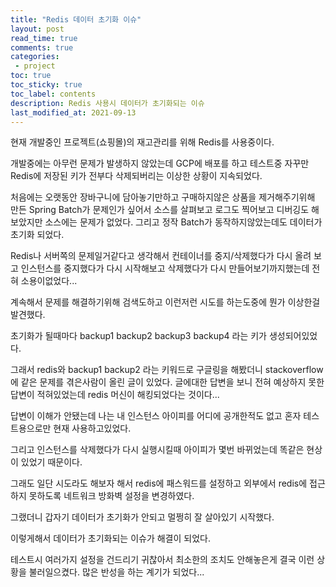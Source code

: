 ```yaml
---
title: "Redis 데이터 초기화 이슈"    
layout: post
read_time: true    
comments: true   
categories: 
 - project  
toc: true    
toc_sticky: true    
toc_label: contents    
description: Redis 사용시 데이터가 초기화되는 이슈
last_modified_at: 2021-09-13     
---
```


현재 개발중인 프로젝트(쇼핑몰)의 재고관리를 위해 Redis를 사용중이다.

개발중에는 아무런 문제가 발생하지 않았는데 GCP에 배포를 하고 테스트중 자꾸만 Redis에 저장된 키가 전부다 삭제되버리는 이상한 상황이 지속되었다.



처음에는 오랫동안 장바구니에 담아놓기만하고 구매하지않은 상품을 제거해주기위해 만든 Spring Batch가 문제인가 싶어서 소스를 살펴보고 로그도 찍어보고 디버깅도 해보았지만 소스에는 문제가 없었다. 그리고 정작 Batch가 동작하지않았는데도 데이터가 초기화 되었다.

Redis나 서버쪽의 문제일거같다고 생각해서 컨테이너를 중지/삭제했다가 다시 올려 보고 인스턴스를 중지했다가 다시 시작해보고 삭제했다가 다시 만들어보기까지했는데 전혀 소용이없었다... 

 

계속해서 문제를 해결하기위해 검색도하고 이런저런 시도를 하는도중에 뭔가 이상한걸 발견했다.

초기화가 될때마다 backup1 backup2 backup3 backup4 라는 키가 생성되어있었다.

 

그래서 redis와 backup1 backup2 라는 키워드로 구글링을 해봤더니 stackoverflow에 같은 문제를 겪은사람이 올린 글이 있었다. 글에대한 답변을 보니 전혀 예상하지 못한 답변이 적혀있었는데 redis 머신이 해킹되었다는 것이다...

답변이 이해가 안됐는데 나는 내 인스턴스 아이피를 어디에 공개한적도 없고 혼자 테스트용으로만 현재 사용하고있었다.

그리고 인스턴스를 삭제했다가 다시 실행시킬때 아이피가 몇번 바뀌었는데 똑같은 현상이 있었기 때문이다.

 

그래도 일단 시도라도 해보자 해서 redis에 패스워드를 설정하고 외부에서 redis에 접근하지 못하도록 네트워크 방화벽 설정을 변경하였다.

그랬더니 갑자기 데이터가 초기화가 안되고 멀쩡히 잘 살아있기 시작했다.

이렇게해서 데이터가 초기화되는 이슈가 해결이 되었다.



테스트시 여러가지 설정을 건드리기 귀찮아서 최소한의 조치도 안해놓은게 결국 이런 상황을 불러일으켰다. 많은 반성을 하는 계기가 되었다...

